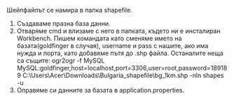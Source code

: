 Шейпфайлът се намира в папка shapefile.

1. Създаваме празна база данни.
2. Отваряме cmd и влизаме с него в папката, където ни е инсталиран Workbench. Пишем командата като сменяме името на базата(goldfinger в случая), username и pass с нашите, ако има нужда и порта, като добавяме пътя до .shp файла. Останалите неща са същите:
ogr2ogr -f MySQL MySQL:goldfinger,host=localhost,port=3306,user=root,password=189189 C:\Users\Acer\Downloads\Bulgaria_shapefile\bg_1km.shp -nln shapes -u
3. Оправяме си данните за базата в application.properties.